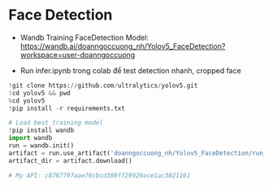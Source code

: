 # Face Detection

 
- Wandb Training FaceDetection Model: https://wandb.ai/doanngoccuong_nh/Yolov5_FaceDetection?workspace=user-doanngoccuong

- Run infer.ipynb trong colab để test detection nhanh, cropped face

```python
!git clone https://github.com/ultralytics/yolov5.git
!cd yolov5 && pwd
%cd yolov5
!pip install -r requirements.txt
```

```python
# Load best_training model
!pip install wandb
import wandb
run = wandb.init()
artifact = run.use_artifact('doanngoccuong_nh/Yolov5_FaceDetection/run_y9gaafqy_model:v0', type='model')
artifact_dir = artifact.download()

# My API: c8767797aae76cbcd389ff29929ace1ac3021161
```